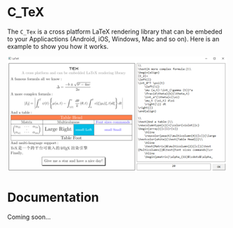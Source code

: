 # C_TeX

The `C_Tex` is a cross platform LaTeX rendering library that can be embeded to your Applicactions (Android, iOS, Windows, Mac and so on). Here is an example to show you how it works.

![example](readme/example1.png)

# Documentation

Coming soon...